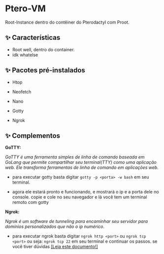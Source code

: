 # Ptero-VM

Root-Instance dentro do contêiner do Pterodactyl com Proot.

## ✨ Características

- Root well, dentro do container.
- idk whatelse

## ✨ Pacotes pré-instalados

- Htop

- Neofetch

- Nano

- Gotty

- Ngrok


## ✨ Complementos

 __GoTTY:__
 
 _GoTTY é uma ferramenta simples de linha de comando baseada em GoLang que permite compartilhar seu terminal(TTY) como uma aplicação web. Ele transforma ferramentas de linha de comando em aplicações web._

- para executar gotty basta digitar `gotty -p <porta> -w bash` em seu terminal.

- agora ele estará pronto e funcionando, e mostrará o ip e a porta dele no console. copie e cole no seu navegador e lá você tem um terminal remoto com gotty

__Ngrok:__
 
 _Ngrok é um software de tunneling para encaminhar seu servidor para domínios personalizados que não o ip numérico_.

- para executar ngrok basta digitar `ngrok http <port>` ou `ngrok tcp <port>` ou seja: `ngrok tcp 22` em seu terminal e continuar os passos. se você tiver dúvidas [[Leia este documento!]](https://ngrok.com/docs)
